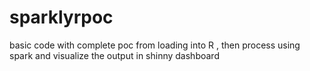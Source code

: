# sparklyrpoc
basic code with complete poc from loading into R , then process using spark and visualize the output in shinny dashboard
